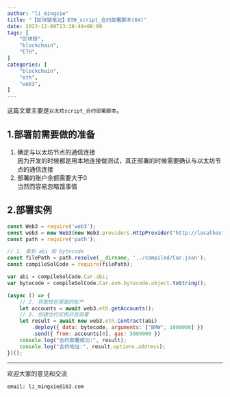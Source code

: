 ```yaml
---
author: "li_mingxie"
title: "【区块链笔记】ETH_script_合约部署脚本(04)"
date: 2022-12-08T23:28:49+08:00
tags: [
    "区块链",
    "blockchain",
    "ETH",
]
categories: [
    "blockchain",
    "eth",
    "web3",
]
---
```


这篇文章主要是`以太坊script_合约部署脚本`。  <!--more-->  

## 1.部署前需要做的准备

1. 确定与以太坊节点的通信连接  
    因为开发的时候都是用本地连接做测试，真正部署的时候需要确认与以太坊节点的通信连接
2. 部署的账户余额需要大于0  
    当然而容易忽略饿事情

## 2.部署实例

```js
const Web3 = require('web3');
const web3 = new Web3(new Web3.providers.HttpProvider("http://localhost:8545"));
const path = require('path');

// 1. 拿到 abi 和 bytecode
const filePath = path.resolve(__dirname, '../compiled/Car.json');
const compileSolCode = require(filePath);

var abi = compileSolCode.Car.abi;
var bytecode = compileSolCode.Car.evm.bytecode.object.toString();

(async () => {
    // 2. 获取钱包里面的账户
    let accounts = await web3.eth.getAccounts();
    // 3. 创建合约实例并且部署
    let result = await new web3.eth.Contract(abi)
        .deploy({ data: bytecode, arguments: ["BMW", 1000000] })
        .send({ from: accounts[0], gas: 5000000 })
    console.log("合约部署成功:", result);
    console.log("合约地址:", result.options.address);
})();
```

----------------------------------------------

欢迎大家的意见和交流

`email: li_mingxie@163.com`
